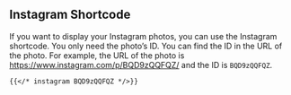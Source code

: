 ## Instagram Shortcode
If you want to display your Instagram photos, you can use the Instagram shortcode. You only need the photo’s ID. You can find the ID in the URL of the photo. For example, the URL of the photo is https://www.instagram.com/p/BQD9zQQFQZ/ and the ID is `BQD9zQQFQZ`.

```md
{{</* instagram BQD9zQQFQZ */>}}
```
